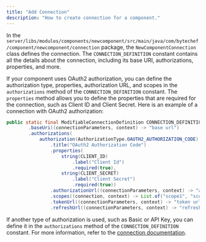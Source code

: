 ```yaml
---
title: "Add Connection"
description: "How to create connection for a component."
---
```


In the `server/libs/modules/components/newcomponent/src/main/java/com/bytechef/component/newcomponent/connection`
package, the `NewComponentConnection` class defines the connection. The `CONNECTION_DEFINITION` constant contains all
the details about the connection, including its base URI, authorizations, properties, and more.

If your component uses OAuth2 authorization, you can define the authorization type, properties, authorization URL, and
scopes in the `authorizations` method of the `CONNECTION_DEFINITION` constant. The `properties` method allows you to
define the properties that are required for the connection, such as Client ID and Client Secret. Here is an example of
a connection with OAuth2 authorization:

``` java
public static final ModifiableConnectionDefinition CONNECTION_DEFINITION = connection()
        .baseUri((connectionParameters, context) -> "base url")
        .authorizations(
            authorization(AuthorizationType.OAUTH2_AUTHORIZATION_CODE)
                .title("OAuth2 Authorization Code")
                .properties(
                    string(CLIENT_ID)
                        .label("Client Id")
                        .required(true),
                    string(CLIENT_SECRET)
                        .label("Client Secret")
                        .required(true))
                .authorizationUrl((connectionParameters, context) -> "authorization url")
                .scopes((connection, context) -> List.of("scope1", "scope2"))
                .tokenUrl((connectionParameters, context) -> "token url")
                .refreshUrl((connectionParameters, context) -> "refresh url"));
```

If another type of authorization is used, such as Basic or API Key, you can define it in the `authorizations` method
of the `CONNECTION_DEFINITION` constant. For more information, refer to the
[connection documentation](/developer-guide/component-specification/connection).
